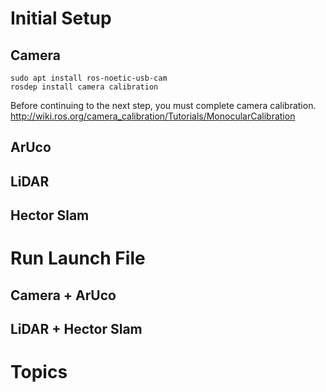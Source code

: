 # Initial Setup 

## Camera 

    sudo apt install ros-noetic-usb-cam
    rosdep install camera calibration 

Before continuing to the next step, you must complete camera calibration.
<http://wiki.ros.org/camera_calibration/Tutorials/MonocularCalibration>

## ArUco

## LiDAR

## Hector Slam 

# Run Launch File 

## Camera + ArUco

## LiDAR + Hector Slam

# Topics
